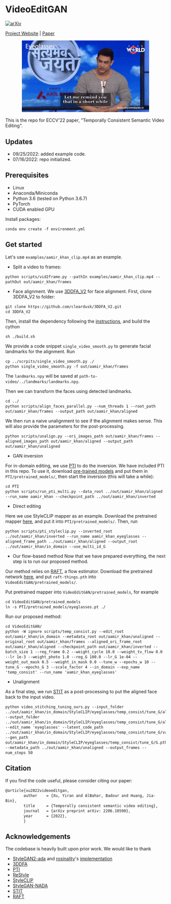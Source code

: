 # VideoEditGAN

[![arXiv](https://img.shields.io/badge/arXiv-2108.00946-b31b1b.svg)](https://arxiv.org/abs/2206.10590)

[Project Website](https://video-edit-gan.github.io/) | [Paper](https://arxiv.org/abs/2206.10590)

<p align="center">
<img src="examples/videogan_teaser.gif" width="400px"/>
</p>

This is the repo for ECCV'22 paper, "Temporally Consistent Semantic Video Editing".

## Updates

- 09/25/2022: added example code.
- 07/16/2022: repo initialized.

## Prerequisites

- Linux
- Anaconda/Miniconda
- Python 3.6 (tested on Python 3.6.7)
- PyTorch
- CUDA enabled GPU

Install packages:

```
conda env create -f environment.yml
```

## Get started

Let's use `examples/aamir_khan_clip.mp4` as an example.

- Split a video to frames:

```
python scripts/vid2frame.py --pathIn examples/aamir_khan_clip.mp4 --pathOut out/aamir_khan/frames
```

- Face alignment. We use [3DDFA_V2](https://github.com/cleardusk/3DDFA_V2) for face alignment.
  First, clone 3DDFA_V2 to folder:

```
git clone https://github.com/cleardusk/3DDFA_V2.git
cd 3DDFA_V2
```

Then, install the dependency following the [instructions](https://github.com/cleardusk/3DDFA_V2#getting-started), and build the cython

```
sh ./build.sh
```

We provide a code snippet `single_video_smooth.py` to generate facial landmarks for the alignment. Run

```
cp ../scrpits/single_video_smooth.py ./
python single_video_smooth.py -f out/aamir_khan/frames
```

The `landmarks.npy` will be saved at `path-to-video/../landmarks/landmarks.npy`.

Then we can transform the faces using detected landmarks.

```
cd ../
python scripts/align_faces_parallel.py --num_threads 1 --root_path out/aamir_khan/frames --output_path out/aamir_khan/aligned
```

We then run a naive unalignment to see if the alignment makes sense. This will also provide the parameters for the post-processing.

```
python scripts/unalign.py --ori_images_path out/aamir_khan/frames --aligned_images_path out/aamir_khan/aligned --output_path out/aamir_khan/unaligned
```

- GAN inversion

For in-domain editing, we use [PTI](https://github.com/danielroich/PTI) to do the inversion.
We have included PTI in this repo. To use it, download [pre-trained models](https://github.com/danielroich/PTI#auxiliary-models) and put them in `PTI/pretrained_models/`, then start the inversion (this will take a while):

```
cd PTI
python scripts/run_pti_multi.py --data_root ../out/aamir_khan/aligned --run_name aamir_khan --checkpoint_path ../out/aamir_khan/inverted
```

- Direct editing

Here we use StyleCLIP mapper as an example. Download the pretrained mapper [here](https://drive.google.com/file/d/1CEO3eQr46KnfB8e-U8AZ9LDHaL0NwJda/view?usp=sharing), and put it into `PTI/pretrained_models/`. Then, run

```
python scripts/pti_styleclip.py --inverted_root ../out/aamir_khan/inverted --run_name aamir_khan_eyeglasses --aligned_frame_path ../out/aamir_khan/aligned --output_root ../out/aamir_khan/in_domain --use_multi_id_G
```

- Our flow-based method
  Now that we have prepared everything, the next step is to run our proposed method.

Our method relies on [RAFT](https://github.com/princeton-vl/RAFT), a flow estimator. Download the pretrained network [here](https://drive.google.com/drive/folders/1sWDsfuZ3Up38EUQt7-JDTT1HcGHuJgvT), and put `raft-things.pth` into `VideoEditGAN/pretrained_models/`.

Put pretrained mapper into `VideoEditGAN/pretrained_models`, for example

```
cd VideoEditGAN/pretrained_models
ln -s PTI/pretrained_models/eyeglasses.pt ./
```

Run our proposed method:

```
cd VideoEditGAN/
python -W ignore scripts/temp_consist.py --edit_root out/aamir_khan/in_domain --metadata_root out/aamir_khan/unaligned --original_root out/aamir_khan/frames --aligned_ori_frame_root out/aamir_khan/aligned --checkpoint_path out/aamir_khan/inverted --batch_size 1 --reg_frame 0.2 --weight_cycle 10.0 --weight_tv_flow 0.0 --lr 1e-3 --weight_photo 1.0 --reg_G 100.0 --lr_G 1e-04 --weight_out_mask 0.5 --weight_in_mask 0.0 --tune_w --epochs_w 10 --tune_G --epochs_G 3 --scale_factor 4 --in_domain --exp_name 'temp_consist' --run_name 'aamir_khan_eyeglasses'
```

- Unalignment

As a final step, we run [STIT](https://github.com/rotemtzaban/STIT) as a post-processing to put the aligned face back to the input video.

```
python video_stitching_tuning_ours.py --input_folder ../out/aamir_khan/in_domain/StyleCLIP/eyeglasses/temp_consist/tune_G/aligned_frames --output_folder ../out/aamir_khan/in_domain/StyleCLIP/eyeglasses/temp_consist/tune_G/aligned_frames/stitiched --edit_name 'eyeglasses' --latent_code_path ../out/aamir_khan/in_domain/StyleCLIP/eyeglasses/temp_consist/tune_G/variables.pth --gen_path out/aamir_khan/in_domain/StyleCLIP/eyeglasses/temp_consist/tune_G/G.pth --metadata_path ../out/aamir_khan/unaligned --output_frames --num_steps 50
```

## Citation

If you find the code useful, please consider citing our paper:

    @article{xu2022videoeditgan,
            author    = {Xu, Yiran and AlBahar, Badour and Huang, Jia-Bin},
            title     = {Temporally consistent semantic video editing},
            journal   = {arXiv preprint arXiv: 2206.10590},
            year      = {2022},
            }

## Acknowledgements

The codebase is heavily built upon prior work. We would like to thank

- [StyleGAN2-ada](https://github.com/NVlabs/stylegan2-ada) and [rosinality](https://github.com/rosinality)'s [implementation](https://github.com/rosinality/stylegan2-pytorch)
- [3DDFA](https://github.com/cleardusk/3DDFA_V2)
- [PTI](https://github.com/danielroich/PTI)
- [ReStyle](https://github.com/yuval-alaluf/restyle-encoder)
- [StyleCLIP](https://github.com/orpatashnik/StyleCLIP)
- [StyleGAN-NADA](https://github.com/rinongal/StyleGAN-nada)
- [STIT](https://github.com/rotemtzaban/STIT)
- [RAFT](https://github.com/princeton-vl/RAFT)
